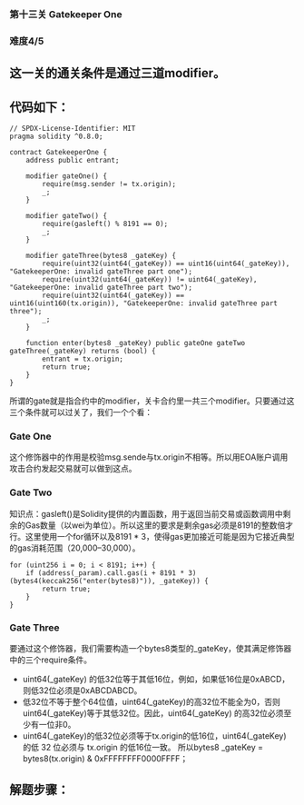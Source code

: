 ### 第十三关 Gatekeeper One
### 难度4/5
## 这一关的通关条件是通过三道modifier。
## 代码如下：
```solidity
// SPDX-License-Identifier: MIT
pragma solidity ^0.8.0;

contract GatekeeperOne {
    address public entrant;

    modifier gateOne() {
        require(msg.sender != tx.origin);
        _;
    }

    modifier gateTwo() {
        require(gasleft() % 8191 == 0);
        _;
    }

    modifier gateThree(bytes8 _gateKey) {
        require(uint32(uint64(_gateKey)) == uint16(uint64(_gateKey)), "GatekeeperOne: invalid gateThree part one");
        require(uint32(uint64(_gateKey)) != uint64(_gateKey), "GatekeeperOne: invalid gateThree part two");
        require(uint32(uint64(_gateKey)) == uint16(uint160(tx.origin)), "GatekeeperOne: invalid gateThree part three");
        _;
    }

    function enter(bytes8 _gateKey) public gateOne gateTwo gateThree(_gateKey) returns (bool) {
        entrant = tx.origin;
        return true;
    }
}
```
所谓的gate就是指合约中的modifier，关卡合约里一共三个modifier。只要通过这三个条件就可以过关了，我们一个个看：
### Gate One
这个修饰器中的作用是校验msg.sende与tx.origin不相等。所以用EOA账户调用攻击合约发起交易就可以做到这点。
### Gate Two
知识点：gasleft()是Solidity提供的内置函数，用于返回当前交易或函数调用中剩余的Gas数量（以wei为单位）。所以这里的要求是剩余gas必须是8191的整数倍才行。这里使用一个for循环以及8191 * 3，使得gas更加接近可能是因为它接近典型的gas消耗范围（20,000–30,000）。
```solidity
for (uint256 i = 0; i < 8191; i++) {
    if (address(_param).call.gas(i + 8191 * 3)(bytes4(keccak256("enter(bytes8)")), _gateKey)) {
        return true;
    }
}
```
### Gate Three
要通过这个修饰器，我们需要构造一个bytes8类型的_gateKey，使其满足修饰器中的三个require条件。
- uint64(_gateKey) 的低32位等于其低16位，例如，如果低16位是0xABCD，则低32位必须是0xABCDABCD。
- 低32位不等于整个64位值，uint64(_gateKey)的高32位不能全为0，否则uint64(_gateKey)等于其低32位。因此，uint64(_gateKey) 的高32位必须至少有一位非0。
- uint64(_gateKey)的低32位必须等于tx.origin的低16位，uint64(_gateKey) 的低 32 位必须与 tx.origin 的低16位一致。
所以bytes8 _gateKey = bytes8(tx.origin) & 0xFFFFFFFF0000FFFF；
## 解题步骤：
